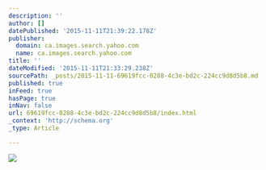 ```yaml
---
description: ''
author: []
datePublished: '2015-11-11T21:39:22.178Z'
publisher:
  domain: ca.images.search.yahoo.com
  name: ca.images.search.yahoo.com
title: ''
dateModified: '2015-11-11T21:33:29.238Z'
sourcePath: _posts/2015-11-11-69619fcc-0288-4c3e-bd2c-224cc9d8d5b8.md
published: true
inFeed: true
hasPage: true
inNav: false
url: 69619fcc-0288-4c3e-bd2c-224cc9d8d5b8/index.html
_context: 'http://schema.org'
_type: Article

---
```

![](http://www.remarkablecars.com/main/volkswagen/volkswagen-00005-1.jpg)